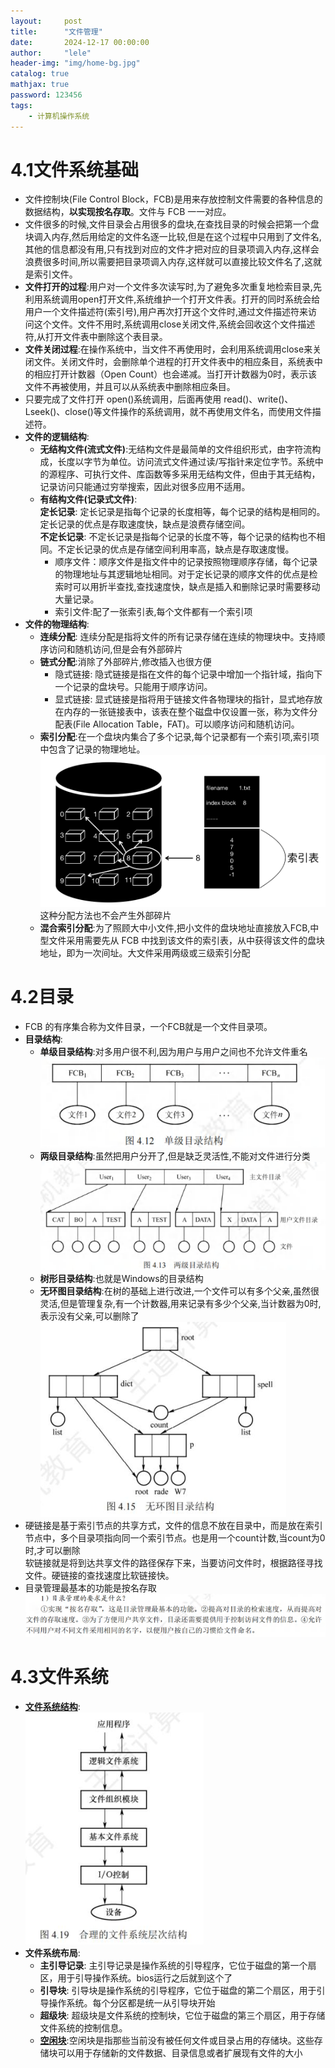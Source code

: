 ```yaml
---
layout:     post
title:      "文件管理"
date:       2024-12-17 00:00:00
author:     "lele"
header-img: "img/home-bg.jpg"
catalog: true
mathjax: true
password: 123456
tags:
    - 计算机操作系统
---
```

# 4.1文件系统基础
- 文件控制块(File Control Block，FCB)是用来存放控制文件需要的各种信息的数据结构，**以实现按名存取**。文件与 FCB 一一对应。
- 文件很多的时候,文件目录会占用很多的盘块,在查找目录的时候会把第一个盘块调入内存,然后用给定的文件名逐一比较,但是在这个过程中只用到了文件名,其他的信息都没有用,只有找到对应的文件才把对应的目录项调入内存,这样会浪费很多时间,所以需要把目录项调入内存,这样就可以直接比较文件名了,这就是索引文件。
- **文件打开的过程**:用户对一个文件多次读写时,为了避免多次重复地检索目录,先利用系统调用open打开文件,系统维护一个打开文件表。打开的同时系统会给用户一个文件描述符(索引号),用户再次打开这个文件时,通过文件描述符来访问这个文件。文件不用时,系统调用close关闭文件,系统会回收这个文件描述符,从打开文件表中删除这个表目录。
- **文件关闭过程**:在操作系统中，当文件不再使用时，会利用系统调用close来关闭文件。关闭文件时，会删除单个进程的打开文件表中的相应条目，系统表中的相应打开计数器（Open Count）也会递减。当打开计数器为0时，表示该文件不再被使用，并且可以从系统表中删除相应条目。
- 只要完成了文件打开 open()系统调用，后面再使用 read()、write()、Lseek()、close()等文件操作的系统调用，就不再使用文件名，而使用文件描述符。
- **文件的逻辑结构**:
  - **无结构文件(流式文件)**:无结构文件是最简单的文件组织形式，由字符流构成，长度以字节为单位。访问流式文件通过读/写指针来定位字节。系统中的源程序、可执行文件、库函数等多采用无结构文件，但由于其无结构，记录访问只能通过穷举搜索，因此对很多应用不适用。
  - **有结构文件(记录式文件)**:<br>
   **定长记录**: 定长记录是指每个记录的长度相等，每个记录的结构是相同的。定长记录的优点是存取速度快，缺点是浪费存储空间。<br>
   **不定长记录**: 不定长记录是指每个记录的长度不等，每个记录的结构也不相同。不定长记录的优点是存储空间利用率高，缺点是存取速度慢。
    - 顺序文件：顺序文件是指文件中的记录按照物理顺序存储，每个记录的物理地址与其逻辑地址相同。对于定长记录的顺序文件的优点是检索时可以用折半查找,查找速度快，缺点是插入和删除记录时需要移动大量记录。
    - 索引文件:配了一张索引表,每个文件都有一个索引项
- **文件的物理结构**:
  - **连续分配**: 连续分配是指将文件的所有记录存储在连续的物理块中。支持顺序访问和随机访问,但是会有外部碎片
  - **链式分配**:消除了外部碎片,修改插入也很方便
    - 隐式链接: 隐式链接是指在文件的每个记录中增加一个指针域，指向下一个记录的盘块号。只能用于顺序访问。
    - 显式链接: 显式链接是指将用于链接文件各物理块的指针，显式地存放在内存的一张链接表中，该表在整个磁盘中仅设置一张，称为文件分配表(File Allocation Table，FAT)。可以顺序访问和随机访问。
  - **索引分配**:在一个盘块内集合了多个记录,每个记录都有一个索引项,索引项中包含了记录的物理地址。![text](/img/in-post/Snipaste_2024-12-17_13-30-41.png)这种分配方法也不会产生外部碎片
  - **混合索引分配**:为了照顾大中小文件,把小文件的盘块地址直接放入FCB,中型文件采用需要先从 FCB 中找到该文件的索引表，从中获得该文件的盘块地址，即为一次间址。大文件采用两级或三级索引分配
# 4.2目录
- FCB 的有序集合称为文件目录，一个FCB就是一个文件目录项。
- **目录结构**:
  - **单级目录结构**:对多用户很不利,因为用户与用户之间也不允许文件重名<br>![text](/img/in-post/Snipaste_2024-12-17_13-41-57.png)<br>
  - **两级目录结构**:虽然把用户分开了,但是缺乏灵活性,不能对文件进行分类![text](/img/in-post/Snipaste_2024-12-17_13-43-58.png)<br>
  - **树形目录结构**:也就是Windows的目录结构
  - **无环图目录结构**:在树的基础上进行改进,一个文件可以有多个父亲,虽然很灵活,但是管理复杂,有一个计数器,用来记录有多少个父亲,当计数器为0时,表示没有父亲,可以删除了![text](/img/in-post/Snipaste_2024-12-17_13-47-22.png)
- 硬链接是基于索引节点的共享方式，文件的信息不放在目录中，而是放在索引节点中，多个目录项指向同一个索引节点。也是用一个count计数,当count为0时,才可以删除<br>软链接就是将到达共享文件的路径保存下来，当要访问文件时，根据路径寻找文件。硬链接的查找速度比软链接快。
- 目录管理最基本的功能是按名存取<br>![text](/img/in-post/Snipaste_2024-12-17_13-59-10.png)
# 4.3文件系统
- **[文件系统结构](https://www.doubao.com/thread/ac4346e6e8dd6)**:<br>![text](/img/in-post/Snipaste_2024-12-17_14-07-24.png)
- **文件系统布局**:<br>
  - **主引导记录**: 主引导记录是操作系统的引导程序，它位于磁盘的第一个扇区，用于引导操作系统。bios运行之后就到这个了
  - **引导块**: 引导块是操作系统的引导程序，它位于磁盘的第二个扇区，用于引导操作系统。每个分区都是统一从引导块开始
  - **超级块**: 超级块是文件系统的控制块，它位于磁盘的第三个扇区，用于存储文件系统的控制信息。
  - **[空闲块](https://www.doubao.com/thread/a576fe60b41ae)**:空闲块是指那些当前没有被任何文件或目录占用的存储块。这些存储块可以用于存储新的文件数据、目录信息或者扩展现有文件的大小